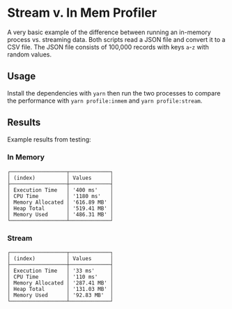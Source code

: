 # Stream v. In Mem Profiler

A very basic example of the difference between running an in-memory process
vs. streaming data. Both scripts read a JSON file and convert it to a CSV file.
The JSON file consists of 100,000 records with keys `a`-`z` with random values.

## Usage

Install the dependencies with `yarn` then run the two processes to compare the
performance with `yarn profile:inmem` and `yarn profile:stream`.

## Results

Example results from testing:

### In Memory

```
┌──────────────────┬─────────────┐
│ (index)          │ Values      │
├──────────────────┼─────────────┤
│ Execution Time   │ '400 ms'    │
│ CPU Time         │ '1180 ms'   │
│ Memory Allocated │ '616.89 MB' │
│ Heap Total       │ '519.41 MB' │
│ Memory Used      │ '486.31 MB' │
└──────────────────┴─────────────┘
```

### Stream

```
┌──────────────────┬─────────────┐
│ (index)          │ Values      │
├──────────────────┼─────────────┤
│ Execution Time   │ '33 ms'     │
│ CPU Time         │ '110 ms'    │
│ Memory Allocated │ '287.41 MB' │
│ Heap Total       │ '131.03 MB' │
│ Memory Used      │ '92.83 MB'  │
└──────────────────┴─────────────┘
```
